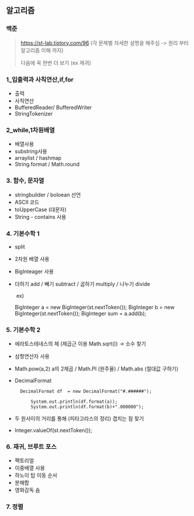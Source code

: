 ## 알고리즘

### 백준

> https://st-lab.tistory.com/96  (각 문제별 자세한 설명을 해주심 -> 원리 부터 알고리즘 이해 까지)
>
> 다음에 꼭 한번 더 보기 (ex 재귀) 

### 1_입출력과 사칙연산,if,for

- 출력
- 사칙연산
- BufferedReader/ BufferedWriter
- StringTokenizer

### 2_while,1차원배열

* 배열사용
* substring사용
* arraylist / hashmap
* String.format / Math.round

### 3. 함수, 문자열

* stringbuilder / boloean 선언
* ASCII 코드
* toUpperCase (대문자)
* String  - contains 사용

### 4. 기본수학 1

* split

* 2차원 배열 사용

* BigInteager 사용

* 더하기 add /  빼기 subtract / 곱하기 multiply / 나누기 divide  

  ​	ex) 

  	BigInteger a = new BigInteger(st.nextToken());
  		BigInteger b = new BigInteger(st.nextToken());
  		BigInteger sum = a.add(b);

### 5. 기본수학 2

* 에라토스테네스의 체 (제곱근 이용 Math.sqrt()) -> 소수 찾기

* 삼항연산자 사용

* Math.pow(a,2)  a의 2제곱 / Math.PI (원주율) / Math.abs (절대값 구하기)

* DecimalFormat 

  		DecimalFormat df  = new DecimalFormat("#.######");
    		
    		System.out.println(df.format(a));
    		System.out.println(df.format(b)+".000000");

* 두 원사이의 거리를 통해 (피타고라스의 정리) 겹치는 점 찾기
* Integer.valueOf(st.nextToken());

### 6. 재귀, 브루트 포스

- 팩토리얼
- 이중배열 사용
- 하노이 탑 이동 순서
- 분해합
- 영화감독 숌

### 7. 정렬

